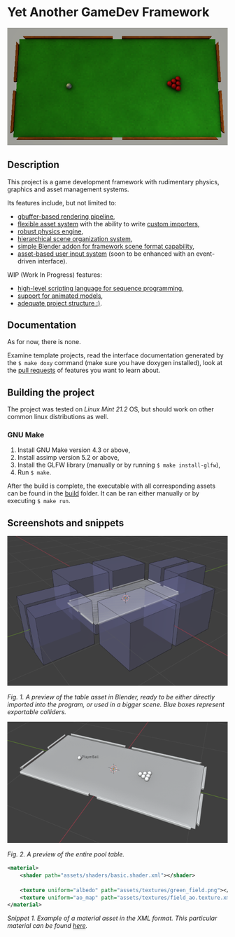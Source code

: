 # Yet Another GameDev Framework

![screenshot.png](docs/screenshot.png)

## Description

This project is a game development framework with rudimentary physics, graphics and asset management systems.

Its features include, but not limited to:
- [gbuffer-based rendering pipeline](lib/graphics/objects/scene.cpp),
- [flexible asset system](lib/managers/asset_manager.h) with the ability to write [custom importers](lib/graphics/importers/materials.cpp),
- [robust physics engine](lib/physics/level_geometry.h),
- [hierarchical scene organization system](lib/logics/scene.h),
- [simple Blender addon for framework scene format capability](blender),
- [asset-based user input system](lib/input) (soon to be enhanced with an event-driven interface).

WIP (Work In Progress) features:
- [high-level scripting language for sequence programming](https://github.com/Sigmarik/graphics-engine/tree/assets/scene-scripts/lib/logics/blueprints/scripts),
- [support for animated models](https://github.com/Sigmarik/graphics-engine/issues/4),
- [adequate project structure :)](https://github.com/Sigmarik/graphics-engine/issues/26).

## Documentation

As for now, there is none.

Examine template projects, read the interface documentation generated by the `$ make doxy` command (make sure you have doxygen installed), look at the [pull requests](https://github.com/Sigmarik/graphics-engine/pulls?q=is%3Apr+is%3Aclosed) of features you want to learn about.

## Building the project

The project was tested on *Linux Mint 21.2* OS, but should work on other common linux distributions as well.

### GNU Make

1. Install GNU Make version 4.3 or above,
2. Install assimp version 5.2 or above,
3. Install the GLFW library (manually or by running `$ make install-glfw`),
4. Run `$ make`.

After the build is complete, the executable with all corresponding assets can be found in the [build](build/) folder. It can be ran either manually or by executing `$ make run`.

## Screenshots and snippets

![asset_preview](docs/blend_preview_table.png)

*Fig. 1. A preview of the table asset in Blender, ready to be either directly imported into the program, or used in a bigger scene. Blue boxes represent exportable colliders.*

![scene_preview](docs/blend_preview_scene.png)

*Fig. 2. A preview of the entire pool table.*

```XML
<material>
    <shader path="assets/shaders/basic.shader.xml"></shader>

    <texture uniform="albedo" path="assets/textures/green_field.png"></texture>
    <texture uniform="ao_map" path="assets/textures/field_ao.texture.xml"></texture>
</material>
```

*Snippet 1. Example of a material asset in the XML format. This particular material can be found [here](assets/materials/field.material.xml).*
